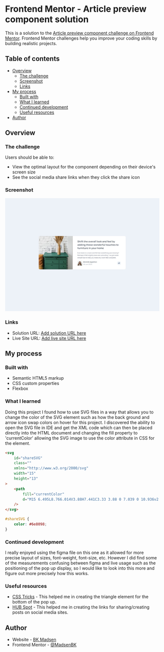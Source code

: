 # Frontend Mentor - Article preview component solution

This is a solution to the [Article preview component challenge on Frontend Mentor](https://www.frontendmentor.io/challenges/article-preview-component-dYBN_pYFT). Frontend Mentor challenges help you improve your coding skills by building realistic projects.

## Table of contents

- [Overview](#overview)
  - [The challenge](#the-challenge)
  - [Screenshot](#screenshot)
  - [Links](#links)
- [My process](#my-process)
  - [Built with](#built-with)
  - [What I learned](#what-i-learned)
  - [Continued development](#continued-development)
  - [Useful resources](#useful-resources)
- [Author](#author)

## Overview

### The challenge

Users should be able to:

- View the optimal layout for the component depending on their device's screen size
- See the social media share links when they click the share icon

### Screenshot

![](screenshot.jpg)

### Links

- Solution URL: [Add solution URL here](https://your-solution-url.com)
- Live Site URL: [Add live site URL here](https://your-live-site-url.com)

## My process

### Built with

- Semantic HTML5 markup
- CSS custom properties
- Flexbox

### What I learned

Doing this project I found how to use SVG files in a way that allows you to change the color of the SVG element such as how the back ground and arrow icon swap colors on hover for this project. I discovered the ability to open the SVG file in IDE and get the XML code which can then be placed directly into the HTML document and changing the fill property to 'currentColor' allowing the SVG image to use the color attribute in CSS for the element.

```html
<svg
	id="shareSVG"
	class=""
	xmlns="http://www.w3.org/2000/svg"
	width="15"
	height="13"
>
	<path
		fill="currentColor"
		d="M15 6.495L8.766.014V3.88H7.441C3.33 3.88 0 7.039 0 10.936v2.049l.589-.612C2.59 10.294 5.422 9.11 8.39 9.11h.375v3.867L15 6.495z"
	/>
</svg>
```

```css
#shareSVG {
	color: #6e8098;
}
```

### Continued development

I really enjoyed using the figma file on this one as it allowed for more precise layout of sizes, font-weight, font-size, etc. However I did find some of the measurements confusing between figma and live usage such as the positioning of the pop up display, so I would like to look into this more and figure out more precisely how this works.

### Useful resources

- [CSS Tricks](https://css-tricks.com/snippets/css/css-triangle/) - This helped me in creating the triangle element for the bottom of the pop up.
- [HUB Spot](https://blog.hubspot.com/marketing/social-sharing-links-quick-tip-ht) - This helped me in creating the links for sharing/creating posts on social media sites.

## Author

- Website - [BK Madsen](https://www.bkmadsen.com)
- Frontend Mentor - [@MadsenBK](https://www.frontendmentor.io/profile/MadsenBK)
